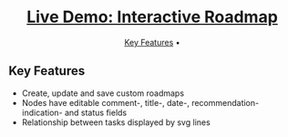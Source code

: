 <h1 align="center">
    <br>
    <a href="https://roadmap-production-e66f.up.railway.app/">
    Live Demo: Interactive Roadmap
    </a>
</h1>

<p align="center">
  <a href="#key-features">Key Features</a> •
</p>

## Key Features

- Create, update and save custom roadmaps
- Nodes have editable comment-, title-, date-, recommendation-indication- and status fields
- Relationship between tasks displayed by svg lines
